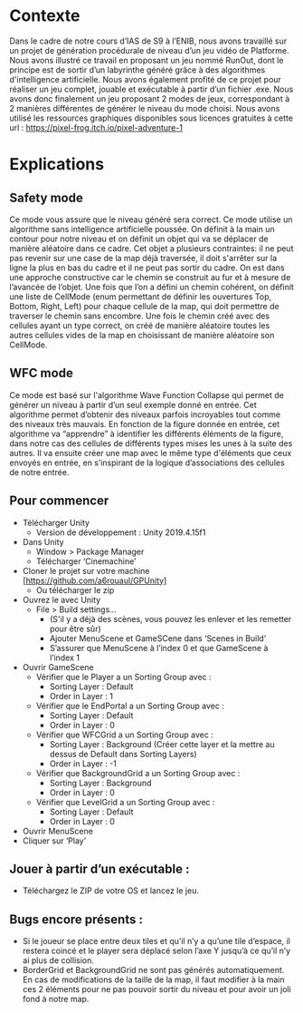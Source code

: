 # Contexte 

Dans le cadre de notre cours d’IAS de S9 à l’ENIB, nous avons travaillé sur un projet de génération procédurale de niveau d’un jeu vidéo de Platforme. Nous avons illustré ce travail en proposant un jeu nommé RunOut, dont le principe est de sortir d’un labyrinthe généré grâce à des algorithmes d'intelligence artificielle. Nous avons également profité de ce projet pour réaliser un jeu complet, jouable et exécutable à partir d’un fichier .exe. Nous avons donc finalement un jeu proposant 2 modes de jeux, correspondant à 2 manières différentes de générer le niveau du mode choisi. 
Nous avons utilisé les ressources graphiques disponibles sous licences gratuites à cette url : 
https://pixel-frog.itch.io/pixel-adventure-1

# Explications 
## Safety mode
Ce mode vous assure que le niveau généré sera correct. Ce mode utilise un algorithme sans intelligence artificielle poussée. On définit à la main un contour pour notre niveau et on définit un objet qui va se déplacer de manière aléatoire dans ce cadre. Cet objet a plusieurs contraintes: il ne peut pas revenir sur une case de la map déjà traversée, il doit s'arrêter sur la ligne la plus en bas du cadre et il ne peut pas sortir du cadre. On est dans une approche constructive car le chemin se construit au fur et à mesure de l’avancée de l’objet. Une fois que l’on a défini un chemin cohérent, on définit une liste de CellMode (enum permettant de définir les ouvertures Top, Bottom, Right, Left) pour chaque cellule de la map, qui doit permettre de traverser le chemin sans encombre. Une fois le chemin créé avec des cellules ayant un type correct, on créé de manière aléatoire toutes les autres cellules vides de la map en choisissant de manière aléatoire son CellMode.
## WFC mode 
Ce mode est basé sur l'algorithme Wave Function Collapse qui permet de générer un niveau à partir d’un seul exemple donné en entrée. Cet algorithme permet d’obtenir des niveaux parfois incroyables tout comme des niveaux très mauvais. En fonction de la figure donnée en entrée, cet algorithme va “apprendre” à identifier les différents éléments de la figure, dans notre cas des cellules de différents types mises les unes à la suite des autres. Il va ensuite créer une map avec le même type d'éléments que ceux envoyés en entrée, en s’inspirant de la logique d’associations des cellules de notre entrée.

## Pour commencer
- Télécharger Unity
  - Version de développement : Unity 2019.4.15f1
- Dans Unity
  - Window > Package Manager
  - Télécharger ‘Cinemachine’
- Cloner le projet sur votre machine [https://github.com/a6rouaul/GPUnity]
  - Ou télécharger le zip
- Ouvrez le avec Unity
  - File > Build settings…
    - (S'il y a déjà des scènes, vous pouvez les enlever et les remetter pour être sûr)
    - Ajouter MenuScene et GameSCene dans ‘Scenes in Build’
    - S’assurer que MenuScene à l’index 0 et que GameScene à l’index 1 
- Ouvrir GameScene
  - Vérifier que le Player a un Sorting Group avec :
    - Sorting Layer : Default
    - Order in Layer : 1
  - Vérifier que le EndPortal a un Sorting Group avec :
    - Sorting Layer : Default
    - Order in Layer : 0
  - Vérifier que WFCGrid a un Sorting Group avec :
    - Sorting Layer : Background (Créer cette layer et la mettre au dessus de Default dans Sorting Layers)
    - Order in Layer : -1
  - Vérifier que BackgroundGrid a un Sorting Group avec :
    - Sorting Layer : Background
    - Order in Layer : 0
  - Vérifier que LevelGrid a un Sorting Group avec :
    - Sorting Layer : Default
    - Order in Layer : 0
- Ouvrir MenuScene
- Cliquer sur ‘Play’

## Jouer à partir d’un exécutable : 
  - Téléchargez le ZIP de votre OS et lancez le jeu.
 
## Bugs encore présents :
  - Si le joueur se place entre deux tiles et qu’il n’y a qu’une tile d’espace, il restera coincé et le player sera déplacé selon l’axe Y jusqu’à ce qu’il n’y ai plus de collision.
  - BorderGrid et BackgroundGrid ne sont pas générés automatiquement. En cas de modifications de la taille de la map, il faut modifier à la main ces 2 éléments pour ne pas pouvoir sortir du niveau et pour avoir un joli fond à notre map.


